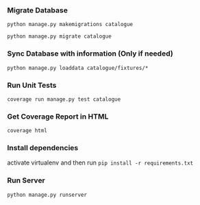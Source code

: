 
### Migrate Database
`python manage.py makemigrations catalogue`

`python manage.py migrate catalogue`

### Sync Database with information (Only if needed)
`python manage.py loaddata catalogue/fixtures/*`

### Run Unit Tests
`coverage run manage.py test catalogue`

### Get Coverage Report in HTML
`coverage html`

### Install dependencies
activate virtualenv and then run `pip install -r requirements.txt`

### Run Server
`python manage.py runserver`
